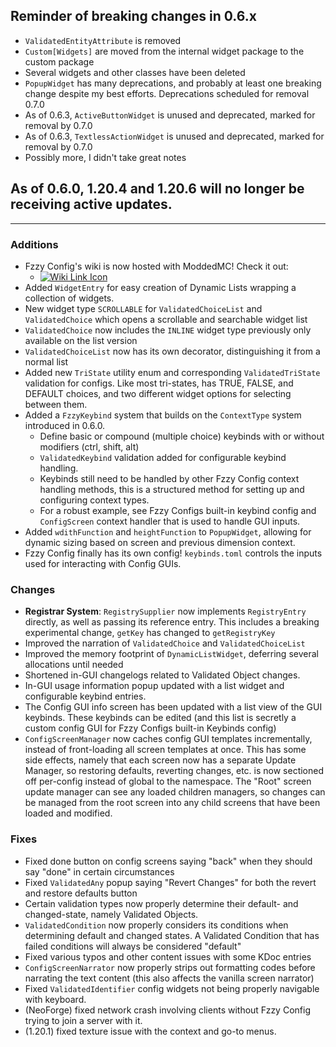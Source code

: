 ## Reminder of breaking changes in 0.6.x
* `ValidatedEntityAttribute` is removed
* `Custom[Widgets]` are moved from the internal widget package to the custom package
* Several widgets and other classes have been deleted
* `PopupWidget` has many deprecations, and probably at least one breaking change despite my best efforts. Deprecations scheduled for removal 0.7.0
* As of 0.6.3, `ActiveButtonWidget` is unused and deprecated, marked for removal by 0.7.0
* As of 0.6.3, `TextlessActionWidget` is unused and deprecated, marked for removal by 0.7.0
* Possibly more, I didn't take great notes

## As of 0.6.0, 1.20.4 and 1.20.6 will no longer be receiving active updates.

-------------------------------------

### Additions
* Fzzy Config's wiki is now hosted with ModdedMC! Check it out:
  * [![Wiki Link Icon](https://i.imgur.com/Ber97Pl.png)](https://moddedmc.wiki/en/project/fzzy-config/docs)
* Added `WidgetEntry` for easy creation of Dynamic Lists wrapping a collection of widgets.
* New widget type `SCROLLABLE` for `ValidatedChoiceList` and `ValidatedChoice` which opens a scrollable and searchable widget list
* `ValidatedChoice` now includes the `INLINE` widget type previously only available on the list version
* `ValidatedChoiceList` now has its own decorator, distinguishing it from a normal list 
* Added new `TriState` utility enum and corresponding `ValidatedTriState` validation for configs. Like most tri-states, has TRUE, FALSE, and DEFAULT choices, and two different widget options for selecting between them.
* Added a `FzzyKeybind` system that builds on the `ContextType` system introduced in 0.6.0.
  * Define basic or compound (multiple choice) keybinds with or without modifiers (ctrl, shift, alt)
  * `ValidatedKeybind` validation added for configurable keybind handling.
  * Keybinds still need to be handled by other Fzzy Config context handling methods, this is a structured method for setting up and configuring context types.
  * For a robust example, see Fzzy Configs built-in keybind config and `ConfigScreen` context handler that is used to handle GUI inputs.
* Added `wdithFunction` and `heightFunction` to `PopupWidget`, allowing for dynamic sizing based on screen and previous dimension context.
* Fzzy Config finally has its own config! `keybinds.toml` controls the inputs used for interacting with Config GUIs.

### Changes
* __Registrar System__: `RegistrySupplier` now implements `RegistryEntry` directly, as well as passing its reference entry. This includes a breaking experimental change, `getKey` has changed to `getRegistryKey`
* Improved the narration of `ValidatedChoice` and `ValidatedChoiceList`
* Improved the memory footprint of `DynamicListWidget`, deferring several allocations until needed
* Shortened in-GUI changelogs related to Validated Object changes.
* In-GUI usage information popup updated with a list widget and configurable keybind entries.
* The Config GUI info screen has been updated with a list view of the GUI keybinds. These keybinds can be edited (and this list is secretly a custom config GUI for Fzzy Configs built-in Keybinds config)
* `ConfigScreenManager` now caches config GUI templates incrementally, instead of front-loading all screen templates at once. This has some side effects, namely that each screen now has a separate Update Manager, so restoring defaults, reverting changes, etc. is now sectioned off per-config instead of global to the namespace. The "Root" screen update manager can see any loaded children managers, so changes can be managed from the root screen into any child screens that have been loaded and modified.


### Fixes
* Fixed done button on config screens saying "back" when they should say "done" in certain circumstances
* Fixed `ValidatedAny` popup saying "Revert Changes" for both the revert and restore defaults button
* Certain validation types now properly determine their default- and changed-state, namely Validated Objects.
* `ValidatedCondition` now properly considers its conditions when determining default and changed states. A Validated Condition that has failed conditions will always be considered "default"
* Fixed various typos and other content issues with some KDoc entries
* `ConfigScreenNarrator` now properly strips out formatting codes before narrating the text content (this also affects the vanilla screen narrator)
* Fixed `ValidatedIdentifier` config widgets not being properly navigable with keyboard.
* (NeoForge) fixed network crash involving clients without Fzzy Config trying to join a server with it.
* (1.20.1) fixed texture issue with the context and go-to menus.